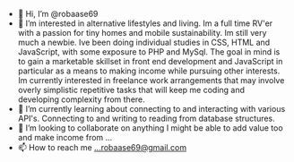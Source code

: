 - 👋 Hi, I’m @robaase69
- 👀 I’m interested in alternative lifestyles and living. Im a full time RV'er with a passion for tiny homes and mobile sustainability. Im still very much a newbie. Ive been doing individual studies in CSS, HTML and JavaScript, with some exposure to PHP and MySql. The goal in mind is to gain a marketable skillset in front end development and JavaScript in particular as a means to making income while pursuing other interests. Im currently interested in freelance work arrangements that may involve overly simplistic repetitive tasks that will keep me coding and developing complexity from there.
- 🌱 I’m currently learning about connecting to and interacting with various API's. Connecting to and writing to reading from database structures. 
- 💞️ I’m looking to collaborate on anything I might be able to add value too and make income from ...
- 📫 How to reach me ...robaase69@gmail.com

<!---
robaase69/robaase69 is a ✨ special ✨ repository because its `README.md` (this file) appears on your GitHub profile.
You can click the Preview link to take a look at your changes.
--->
